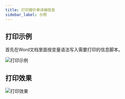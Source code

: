 ```yaml
---
title: 打印报价单详细信息
sidebar_label: 示例
---
```

## 打印示例

首先在Word文档里面按变量语法写入需要打印的信息脚本。

![打印示例](/assets/help/word_template/quote_example.png)

## 打印效果

![打印效果](/assets/help/word_template/print_example.png)